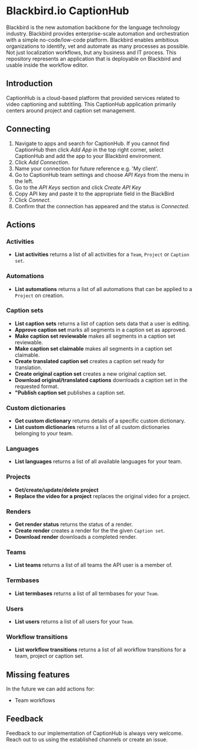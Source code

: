 ﻿# Blackbird.io CaptionHub

Blackbird is the new automation backbone for the language technology industry. Blackbird provides enterprise-scale automation and orchestration with a simple no-code/low-code platform. Blackbird enables ambitious organizations to identify, vet and automate as many processes as possible. Not just localization workflows, but any business and IT process. This repository represents an application that is deployable on Blackbird and usable inside the workflow editor.

## Introduction

<!-- begin docs -->

CaptionHub is a cloud-based platform that provided services related to video captioning and subtitling. This CaptionHub application primarily centers around project and caption set management.

## Connecting

1.  Navigate to apps and search for CaptionHub. If you cannot find CaptionHub then click _Add App_ in the top right corner, select CaptionHub and add the app to your Blackbird environment.
2.  Click _Add Connection_.
3.  Name your connection for future reference e.g. 'My client'.
4.  Go to CaptionHub team settings and choose _API Keys_ from the menu in the left.
5.  Go to the _API Keys_ section and click _Create API Key_
6.  Copy API key and paste it to the appropriate field in the BlackBird
7.  Click _Connect_.
8.  Confirm that the connection has appeared and the status is _Connected_.

## Actions

### Activities

- **List activities** returns a list of all activities for a `Team`, `Project` or `Caption set`.

### Automations

- **List automations** returns a list of all automations that can be applied to a `Project` on creation.

### Caption sets

- **List caption sets** returns a list of caption sets data that a user is editing.
- **Approve caption set** marks all segments in a caption set as approved.
- **Make caption set reviewable** makes all segments in a caption set reviewable.
- **Make caption set claimable** makes all segments in a caption set claimable.
- **Create translated caption set** creates a caption set ready for translation.
- **Create original caption set** creates a new original caption set.
- **Download original/translated captions** downloads a caption set in the requested format.
- **"Publish caption set** publishes a caption set.

### Custom dictionaries

- **Get custom dictionary** returns details of a specific custom dictionary.
- **List custom dictionaries** returns a list of all custom dictionaries belonging to your team.

### Languages

- **List languages** returns a list of all available languages for your team.

### Projects

- **Get/create/update/delete project**
- **Replace the video for a project** replaces the original video for a project.

### Renders

- **Get render status** returns the status of a render.
- **Create render** creates a render for the the given `Caption set`.
- **Download render** downloads a completed render.

### Teams

- **List teams** returns a list of all teams the API user is a member of.

### Termbases

- **List termbases** returns a list of all termbases for your `Team`.

### Users

- **List users** returns a list of all users for your `Team`.

### Workflow transitions

- **List workflow transitions** returns a list of all workflow transitions for a team, project or caption set.

## Missing features

In the future we can add actions for:

- Team workflows

## Feedback

Feedback to our implementation of CaptionHub is always very welcome. Reach out to us using the established channels or create an issue.

<!-- end docs -->
